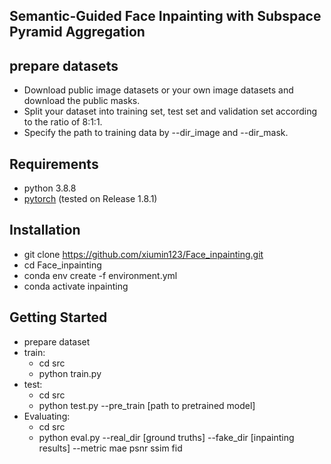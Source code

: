 ## Semantic-Guided Face Inpainting with Subspace Pyramid Aggregation

##  prepare datasets

 * Download public image datasets or your own image datasets and download the  public masks.
 * Split your dataset into training set, test set and validation set according to the ratio of 8:1:1.
 * Specify the path to training data by --dir_image and --dir_mask.
  
## Requirements
* python 3.8.8
* [pytorch](https://pytorch.org/) (tested on Release 1.8.1)

## Installation
* git clone https://github.com/xiumin123/Face_inpainting.git
* cd Face_inpainting
* conda env create -f environment.yml 
* conda activate inpainting

## Getting Started
* prepare dataset
* train:
   * cd src 
   * python train.py
* test:
   * cd src 
   * python test.py --pre_train [path to pretrained model]
* Evaluating:
   * cd src 
   * python eval.py --real_dir [ground truths] --fake_dir [inpainting results] --metric mae psnr ssim fid
